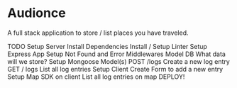 # Audionce
A full stack application to store / list places you have traveled.

TODO
 Setup Server
 Install Dependencies
 Install / Setup Linter
 Setup Express App
 Setup Not Found and Error Middlewares
 Model DB
What data will we store?
 Setup Mongoose Model(s)
 POST /logs
Create a new log entry
 GET / logs
List all log entries
 Setup Client
 Create Form to add a new entry
 Setup Map SDK on client
 List all log entries on map
 DEPLOY!
